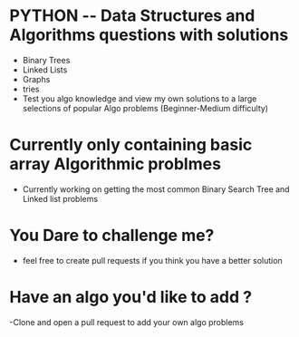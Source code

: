 # PYTHON -- Data Structures and Algorithms questions with solutions 
- Binary Trees
- Linked Lists
- Graphs
- tries
- Test you algo knowledge and view my own solutions to a large selections of popular Algo problems (Beginner-Medium difficulty) 

# Currently only containing basic array Algorithmic problmes
- Currently working on getting the most common Binary Search Tree and Linked list problems

# You Dare to challenge me? 
- feel free to create pull requests if you think you have a better solution
 
# Have an algo you'd like to add ?
-Clone and open a pull request to add your own algo problems
